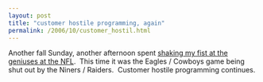 ```yaml
---
layout: post
title: "customer hostile programming, again"
permalink: /2006/10/customer_hostil.html
---
```


Another fall Sunday, another afternoon spent [shaking my fist at the geniuses at the NFL](http://sippey.typepad.com/filtered/2006/01/customer_hostil.html).  This time it was the Eagles / Cowboys game being shut out by the Niners / Raiders.  Customer hostile programming continues.